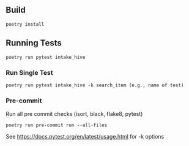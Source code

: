 ## Build

    poetry install

## Running Tests

    poetry run pytest intake_hive

### Run Single Test

    poetry run pytest intake_hive -k search_item (e.g., name of test)
    
### Pre-commit
Run all pre commit checks (isort, black, flake8, pytest)

    poetry run pre-commit run --all-files

See https://docs.pytest.org/en/latest/usage.html for -k options